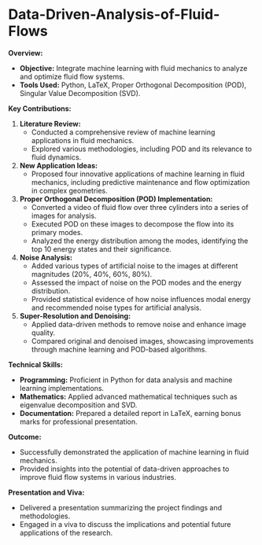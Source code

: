 # Data-Driven-Analysis-of-Fluid-Flows
**Overview:**

- **Objective:** Integrate machine learning with fluid mechanics to analyze and optimize fluid flow systems.
- **Tools Used:** Python, LaTeX, Proper Orthogonal Decomposition (POD), Singular Value Decomposition (SVD).

**Key Contributions:**

1. **Literature Review:**
    - Conducted a comprehensive review of machine learning applications in fluid mechanics.
    - Explored various methodologies, including POD and its relevance to fluid dynamics.
2. **New Application Ideas:**
    - Proposed four innovative applications of machine learning in fluid mechanics, including predictive maintenance and flow optimization in complex geometries.
3. **Proper Orthogonal Decomposition (POD) Implementation:**
    - Converted a video of fluid flow over three cylinders into a series of images for analysis.
    - Executed POD on these images to decompose the flow into its primary modes.
    - Analyzed the energy distribution among the modes, identifying the top 10 energy states and their significance.
4. **Noise Analysis:**
    - Added various types of artificial noise to the images at different magnitudes (20%, 40%, 60%, 80%).
    - Assessed the impact of noise on the POD modes and the energy distribution.
    - Provided statistical evidence of how noise influences modal energy and recommended noise types for artificial analysis.
5. **Super-Resolution and Denoising:**
    - Applied data-driven methods to remove noise and enhance image quality.
    - Compared original and denoised images, showcasing improvements through machine learning and POD-based algorithms.

**Technical Skills:**

- **Programming:** Proficient in Python for data analysis and machine learning implementations.
- **Mathematics:** Applied advanced mathematical techniques such as eigenvalue decomposition and SVD.
- **Documentation:** Prepared a detailed report in LaTeX, earning bonus marks for professional presentation.

**Outcome:**

- Successfully demonstrated the application of machine learning in fluid mechanics.
- Provided insights into the potential of data-driven approaches to improve fluid flow systems in various industries.

**Presentation and Viva:**

- Delivered a presentation summarizing the project findings and methodologies.
- Engaged in a viva to discuss the implications and potential future applications of the research.
